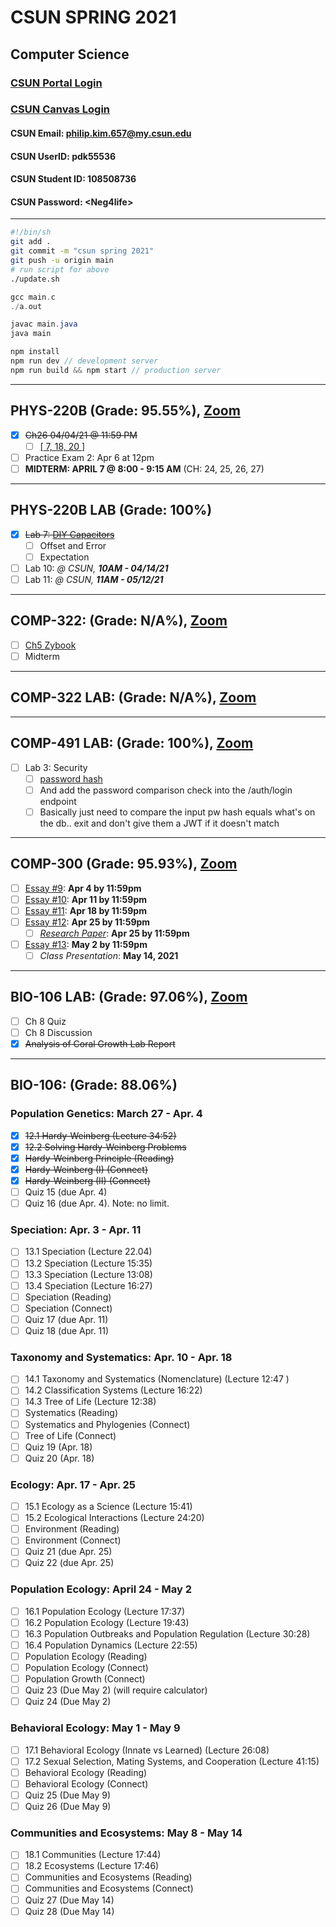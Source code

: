 # CSUN SPRING 2021

## Computer Science

### [CSUN Portal Login](https://auth.csun.edu/cas/login?method=POST&service=https%3A%2F%2Fmynorthridge.csun.edu%2Fpsp%2FPANRPRD%2F%3Fcmd%3Dlogin%26languageCd%3DENG)

### [CSUN Canvas Login](https://auth.csun.edu/cas/login?service=https://mynorthridge.csun.edu/psp/PANRPRD/?cmd=login&languageCd=ENG)

#### CSUN Email: [philip.kim.657@my.csun.edu](https://mail.google.com/mail/u/0/?ogbl#inbox)

#### CSUN UserID: pdk55536

#### CSUN Student ID: 108508736

#### CSUN Password: \<Neg4life>

***

```bash
#!/bin/sh
git add .
git commit -m "csun spring 2021"
git push -u origin main
# run script for above
./update.sh
```

```c
gcc main.c
./a.out
```

```java
javac main.java
java main
```

```javascript
npm install
npm run dev // development server
npm run build && npm start // production server
```

***

## PHYS-220B (Grade: 95.55\%), [Zoom](https://csun.zoom.us/meeting/register/tZ0kc-CprD0rHNEzHv9Dvm-WCKMQKCqze8SI)

- [X] ~~Ch26 04/04/21 @ 11:59 PM~~
  - [ ] [[ 7, 18, 20 ]](https://canvas.csun.edu/courses/90844/modules/items/3378729)
- [ ] Practice Exam 2: Apr 6 at 12pm
- [ ] **MIDTERM: APRIL 7 @ 8:00 - 9:15 AM** (CH: 24, 25, 26, 27)

***

## PHYS-220B LAB (Grade: 100\%)

- [X] ~~Lab 7: [DIY Capacitors](https://www.csun.edu/~hpostma/2021-1-220BL/lab07/lab07.html)~~
  - [ ] Offset and Error
  - [ ] Expectation
- [ ] Lab 10: _@ CSUN, **10AM - 04/14/21**_
- [ ] Lab 11: _@ CSUN, **11AM - 05/12/21**_

***

## COMP-322: (Grade: N/A%), [Zoom](https://csun.zoom.us/j/89771303712?pwd=M0hRa01HdVE2UHVsNnlTSzg1c292UT09)

- [ ] [Ch5 Zybook](https://learn.zybooks.com/zybook/CSUNCOMP322ZamanifarSpring2021)
- [ ] Midterm

***

## COMP-322 LAB: (Grade: N/A%), [Zoom](https://csun.zoom.us/j/85037971220?pwd=Vk5JbnBLQVlpU3ZQL0Z6R0dXbW1JZz09)

***

## COMP-491 LAB: (Grade: 100%), [Zoom](https://csun.zoom.us/j/4853398877?pwd=NHd2T292blFlc2pZMmpTMENncFdBZz09)

- [ ] Lab 3: Security
  - [ ] [password hash](https://www.npmjs.com/package/bcrypt)
  - [ ] And add the password comparison check into the /auth/login endpoint
  - [ ] Basically just need to compare the input pw hash equals what's on the db.. exit and don't give them a JWT if it doesn't match

***

## COMP-300 (Grade: 95.93%), [Zoom](https://csun.zoom.us/j/98975075063?pwd=TnRMZmNQQ2gwSlo3R1UzQkNvcG8vUT09)

- [ ] [Essay #9](https://docs.google.com/document/d/1giCKGmuenYdtZMsgJ3vwo2TFC5WRTbWg_mrmaVJskKI/edit): **Apr 4 by 11:59pm**
- [ ] [Essay #10](https://docs.google.com/document/d/11VbYPGMEN0A4Y1FU0bfmJx0ifNgBckCr8ehmzDlm3iE/edit): **Apr 11 by 11:59pm**
- [ ] [Essay #11](https://docs.google.com/document/d/1VtpzEuzsG8ikLe3jToRdPXhIdgqsC-a1CsZuw9NFytA/edit): **Apr 18 by 11:59pm**
- [ ] [Essay #12](https://docs.google.com/document/d/1Nx2MUAz1ecL4lXr_3KRATTrozLR3hOS4kbpEzKMYuSE/edit): **Apr 25 by 11:59pm**
  - [ ] [_Research Paper_](https://docs.google.com/document/d/1M6orVz_O3qvcHRX4s2yfCgBHDjIFA7Z37FPuEicI-qo/edit): **Apr 25 by 11:59pm**
- [ ] [Essay #13](https://docs.google.com/document/d/1RUrrBidI0zVxYQ00QFuhMLoKcUnPHv4tIXzK7igGKzc/edit): **May 2 by 11:59pm**
  - [ ] _Class Presentation_: **May 14, 2021**

***

## BIO-106 LAB: (Grade: 97.06%), [Zoom](https://csun.zoom.us/j/4814581723?pwd=YTQ3eDFyUGIzYTd6SWg4amtCdElKdz09)

- [ ] Ch 8 Quiz
- [ ] Ch 8 Discussion
- [X] ~~Analysis of Coral Growth Lab Report~~

***

## BIO-106: (Grade: 88.06%)

### Population Genetics: March 27 - Apr. 4

- [X] ~~12.1 Hardy-Weinberg (Lecture 34:52)~~
- [X] ~~12.2 Solving Hardy-Weinberg Problems~~
- [X] ~~Hardy-Weinberg Principle (Reading)~~
- [X] ~~Hardy-Weinberg (I) (Connect)~~
- [X] ~~Hardy-Weinberg (II) (Connect)~~
- [ ] Quiz 15 (due Apr. 4)
- [ ] Quiz 16 (due Apr. 4). Note: no limit.

### Speciation: Apr. 3 - Apr. 11

- [ ] 13.1 Speciation (Lecture 22.04)
- [ ] 13.2 Speciation (Lecture 15:35)
- [ ] 13.3 Speciation (Lecture 13:08)
- [ ] 13.4 Speciation (Lecture 16:27)
- [ ] Speciation (Reading)
- [ ] Speciation (Connect)
- [ ] Quiz 17 (due Apr. 11)
- [ ] Quiz 18 (due Apr. 11)

### Taxonomy and Systematics: Apr. 10 - Apr. 18

- [ ] 14.1 Taxonomy and Systematics (Nomenclature) (Lecture 12:47 )
- [ ] 14.2 Classification Systems (Lecture 16:22)
- [ ] 14.3 Tree of Life (Lecture 12:38)
- [ ] Systematics (Reading)
- [ ] Systematics and Phylogenies (Connect)
- [ ] Tree of Life (Connect)
- [ ] Quiz 19 (Apr. 18)
- [ ] Quiz 20 (Apr. 18)

### Ecology: Apr. 17 - Apr. 25

- [ ] 15.1 Ecology as a Science (Lecture 15:41)
- [ ] 15.2 Ecological Interactions (Lecture 24:20)
- [ ] Environment (Reading)
- [ ] Environment (Connect)
- [ ] Quiz 21 (due Apr. 25)
- [ ] Quiz 22 (due Apr. 25)

### Population Ecology: April 24 - May 2

- [ ] 16.1 Population Ecology (Lecture 17:37)
- [ ] 16.2 Population Ecology (Lecture 19:43)
- [ ] 16.3 Population Outbreaks and Population Regulation (Lecture 30:28)
- [ ] 16.4 Population Dynamics (Lecture 22:55)
- [ ] Population Ecology (Reading)
- [ ] Population Ecology (Connect)
- [ ] Population Growth (Connect)
- [ ] Quiz 23 (Due May 2) (will require calculator)
- [ ] Quiz 24 (Due May 2)

### Behavioral Ecology: May 1 - May 9

- [ ] 17.1 Behavioral Ecology (Innate vs Learned) (Lecture  26:08)
- [ ] 17.2 Sexual Selection, Mating Systems, and Cooperation (Lecture 41:15)
- [ ] Behavioral Ecology (Reading)
- [ ] Behavioral Ecology (Connect)
- [ ] Quiz 25 (Due May 9)
- [ ] Quiz 26 (Due May 9)

### Communities and Ecosystems: May 8 - May 14

- [ ] 18.1 Communities (Lecture 17:44)
- [ ] 18.2 Ecosystems (Lecture 17:46)
- [ ] Communities and Ecosystems (Reading)
- [ ] Communities and Ecosystems (Connect)
- [ ] Quiz 27 (Due May 14)
- [ ] Quiz 28 (Due May 14)
